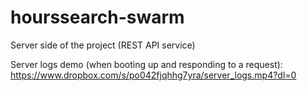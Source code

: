 # hourssearch-swarm
Server side of the project (REST API service)

Server logs demo (when booting up and responding to a request): https://www.dropbox.com/s/po042fjqhhg7yra/server_logs.mp4?dl=0
